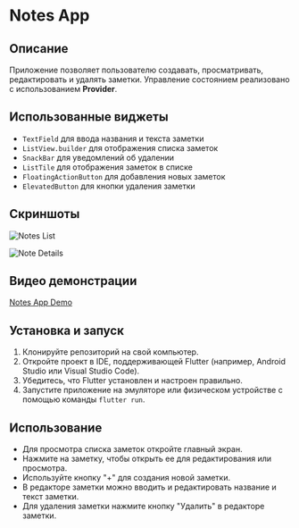 # Notes App

## Описание
Приложение позволяет пользователю создавать, просматривать, редактировать и удалять заметки. Управление состоянием реализовано с использованием **Provider**.

## Использованные виджеты
- `TextField` для ввода названия и текста заметки
- `ListView.builder` для отображения списка заметок
- `SnackBar` для уведомлений об удалении
- `ListTile` для отображения заметок в списке
- `FloatingActionButton` для добавления новых заметок
- `ElevatedButton` для кнопки удаления заметки

## Скриншоты

![Notes List](screenshots/notes_list.png)

![Note Details](screenshots/note_details.png)

## Видео демонстрации

[Notes App Demo](screenshots/demo.mp4)

## Установка и запуск

1. Клонируйте репозиторий на свой компьютер.
2. Откройте проект в IDE, поддерживающей Flutter (например, Android Studio или Visual Studio Code).
3. Убедитесь, что Flutter установлен и настроен правильно.
4. Запустите приложение на эмуляторе или физическом устройстве с помощью команды `flutter run`.

## Использование

- Для просмотра списка заметок откройте главный экран.
- Нажмите на заметку, чтобы открыть ее для редактирования или просмотра.
- Используйте кнопку "+" для создания новой заметки.
- В редакторе заметки можно вводить и редактировать название и текст заметки.
- Для удаления заметки нажмите кнопку "Удалить" в редакторе заметки.
